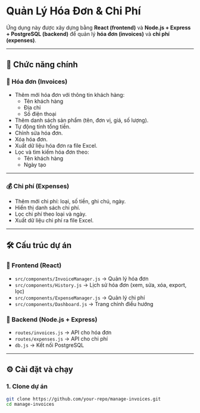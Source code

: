 # Quản Lý Hóa Đơn & Chi Phí

Ứng dụng này được xây dựng bằng **React (frontend)** và **Node.js + Express + PostgreSQL (backend)** để quản lý **hóa đơn (invoices)** và **chi phí (expenses)**.

---

## 🚀 Chức năng chính

### 🧾 Hóa đơn (Invoices)
- Thêm mới hóa đơn với thông tin khách hàng:
  - Tên khách hàng
  - Địa chỉ
  - Số điện thoại
- Thêm danh sách sản phẩm (tên, đơn vị, giá, số lượng).
- Tự động tính tổng tiền.
- Chỉnh sửa hóa đơn.
- Xóa hóa đơn.
- Xuất dữ liệu hóa đơn ra file Excel.
- Lọc và tìm kiếm hóa đơn theo:
  - Tên khách hàng
  - Ngày tạo

---

### 💰 Chi phí (Expenses)
- Thêm mới chi phí: loại, số tiền, ghi chú, ngày.
- Hiển thị danh sách chi phí.
- Lọc chi phí theo loại và ngày.
- Xuất dữ liệu chi phí ra file Excel.

---

## 🛠️ Cấu trúc dự án

### 📂 Frontend (React)
- `src/components/InvoiceManager.js` → Quản lý hóa đơn
- `src/components/History.js` → Lịch sử hóa đơn (xem, sửa, xóa, export, lọc)
- `src/components/ExpenseManager.js` → Quản lý chi phí
- `src/components/Dashboard.js` → Trang chính điều hướng

### 📂 Backend (Node.js + Express)
- `routes/invoices.js` → API cho hóa đơn
- `routes/expenses.js` → API cho chi phí
- `db.js` → Kết nối PostgreSQL

---

## ⚙️ Cài đặt và chạy

### 1. Clone dự án
```bash
git clone https://github.com/your-repo/manage-invoices.git
cd manage-invoices
